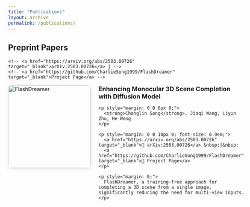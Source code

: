```yaml
---
title: "Publications"
layout: archive
permalink: /publications/
---
```


<!-- ## Conference Papers

1. **Zhu, L.**, Wang, L., Raj, A., Gedeon, T., & Chen, C. (2024). Advancing Video Anomaly Detection: A Concise Review and a New Dataset. **<span style="color: blue;">NeurIPS 2024 Dataset and Benchmark Track</span>**  [[Paper]](http://arxiv.org/abs/2402.04857)  [[Website]](https://msad-dataset.github.io)

2. Ding, D., Wang, L., **Zhu, L.**, Gedeon, T., & Koniusz, P. (2024). LEGO: Learnable Expansion of Graph Operators for Multi-Modal Feature Fusion. **<span style="color: blue;">ICLR 2025</span>**   [[Paper]](https://arxiv.org/abs/2410.01506)   -->


## Preprint Papers


<!-- <div style="display: flex; align-items: flex-start; margin-bottom: 2em;">

  <!-- Left: Thumbnail -->
  <!-- <img src="images/papers/Flashdreamer/8536.png" alt="FlashDreamer" style="width:160px; height:auto; margin-right: 20px; border-radius: 8px; box-shadow: 0 2px 6px rgba(0,0,0,0.15);" /> -->

  <!-- Right: Text content -->
  <!-- <div> -->

  <!-- ### **Enhancing Monocular 3D Scene Completion with Diffusion Model**   -->
  <!-- **<strong>Changlin Song</strong>, Jiaqi Wang, Liyun Zhu, He Weng**   -->
  <!-- <sup> -->
    <!-- <a href="https://arxiv.org/abs/2503.00726" target="_blank">arXiv:2503.00726</a> | -->
    <!-- <a href="https://github.com/CharlieSong1999/FlashDreamer" target="_blank">Project Page</a> -->
  <!-- </sup> -->

  <!-- > FlashDreamer, a training-free approach for completing a 3D scene from a single image, significantly reducing the need for multi-view inputs. -->

  <!-- </div> -->
<!-- </div> --> 


<!-- Begin Paper Card -->
<div style="display: flex; align-items: flex-start; margin-bottom: 30px;">

  <!-- Left: Image -->
  <div style="flex-shrink: 0;">
    <img src="../images/papers/Flashdreamer/8536.png" alt="FlashDreamer" style="width: 220px; border-radius: 10px; box-shadow: 0 2px 10px rgba(0,0,0,0.1); margin-right: 20px;">
  </div>

  <!-- Right: Paper Info -->
  <div style="flex-grow: 1;">
    <h3 style="margin-top: 0; margin-bottom: 10px;">Enhancing Monocular 3D Scene Completion with Diffusion Model</h3>

    <p style="margin: 0 0 6px 0;">
      <strong>Changlin Song</strong>, Jiaqi Wang, Liyun Zhu, He Weng
    </p>

    <p style="margin: 0 0 10px 0; font-size: 0.9em;">
      <a href="https://arxiv.org/abs/2503.00726" target="_blank">📄 arXiv:2503.00726</a> &nbsp;|&nbsp;
      <a href="https://github.com/CharlieSong1999/FlashDreamer" target="_blank">🔗 Project Page</a>
    </p>

    <p style="margin: 0;">
      FlashDreamer, a training-free approach for completing a 3D scene from a single image, significantly reducing the need for multi-view inputs.
    </p>
  </div>
</div>
<!-- End Paper Card -->

<!-- 1. **Zhu, L.**, Chen, Q., Shen, X., Cun, X.. (2025). VAU-R1: Advancing Video Anomaly Understanding via Reinforcement Fine-Tuning (ArXiv). **<span style="color: blue;">RL-based Video Anomaly Reasoning</span>** [[Paper]](https://arxiv.org/abs/2505.23504) [[Code]](https://github.com/GVCLab/VAU-R1)

1. **Song, C.**, Wang, J., Zhu, L., Weng, H. (2025). Enhancing Monocular 3D Scene Completion with Diffusion Model. (ArXiv). **<span style="color: blue;">An intersting project I did with my friends at ANU ：）</span>**  [[Paper]](https://arxiv.org/abs/2503.00726)  [[Project]](https://github.com/CharlieSong1999/FlashDreamer) -->